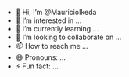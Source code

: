 - 👋 Hi, I’m @MauricioIkeda
- 👀 I’m interested in ...
- 🌱 I’m currently learning ...
- 💞️ I’m looking to collaborate on ...
- 📫 How to reach me ...
- 😄 Pronouns: ...
- ⚡ Fun fact: ...

<!---
MauricioIkeda/MauricioIkeda is a ✨ special ✨ repository because its `README.md` (this file) appears on your GitHub profile.
You can click the Preview link to take a look at your changes.
--->
